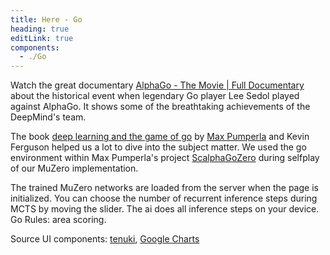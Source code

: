 ```yaml
---
title: Here - Go
heading: true
editLink: true
components:
  - ./Go
---
```


Watch the great documentary [AlphaGo - The Movie | Full Documentary](https://www.youtube.com/watch?v=WXuK6gekU1Y)
about the historical event when legendary Go player Lee Sedol played against AlphaGo. It shows some of the
breathtaking achievements of the DeepMind's team.

The book
[deep learning and the game of go](https://www.manning.com/books/deep-learning-and-the-game-of-go) by [Max Pumperla](https://maxpumperla.com/) and Kevin Ferguson
helped us a lot to dive into the subject matter. We used the go environment within Max Pumperla's project [ScalphaGoZero](https://maxpumperla.com/ScalphaGoZero/) during selfplay of our MuZero implementation.

<go title="Game Go" />

The trained MuZero networks are loaded from the server when the page is initialized. You can choose the number of recurrent inference steps during MCTS by moving the slider.
The ai does all inference steps on your device. Go Rules: area scoring.

Source UI components: [tenuki](https://github.com/aprescott/tenuki), [Google Charts](https://developers.google.com/chart)




